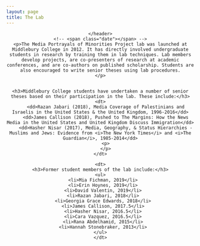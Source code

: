 ```yaml
---
layout: page
title: The Lab
---
```



<!-- Post -->
<section class="post">
    <header class="major">

    </header>
    <!-- <span class="date"></span> -->
    <p>The Media Portrayals of Minorities Project lab was launched at Middlebury College in 2012. It has directly involved undergraduate students in research by training them in lab techniques. Lab members develop projects, are co-presenters of research at academic conferences, and are co-authors on published scholarship. Students are also encouraged to write senior theses using lab procedures.
    </p>


    <h3>Middlebury College students have undertaken a number of senior theses based on their participation in the lab. These include:</h3>
    <dt>
        <dd>Razan Jabari (2018), Media Coverage of Palestinians and Israelis in the United States & the United Kingdom, 1996-2016</dd>
        <dd>James Callison (2018), Pushed to The Margins: How the News Media in the United States and United Kingdom Discuss Immigration</dd>
        <dd>Hasher Nisar (2017), Media, Geography, & Status Hierarchies - Muslims and Jews: Evidence from <i>The New York Times</i> and <i>The Guardian</i>, 1985-2014</dd>
        <p>
        </p>
    </dt>

    <dt>
    <h3>Former student members of the lab include:</h3>
    <ul>
      <li>Mia Fichman, 2019</li>
      <li>Erin Hoynes, 2019</li>
      <li>David Valentin, 2019</li>
      <li>Razan Jabari, 2018</li>
      <li>Georgia Grace Edwards, 2018</li>
      <li>James Callison, 2017.5</li>
      <li>Hasher Nisar, 2016.5</li>
      <li>Cara Vazquez, 2016.5</li>
      <li>Rana Abdelhamid, 2015</li>
      <li>Hannah Stonebraker, 2013</li>
    </ul>
    </dt>

</section>
